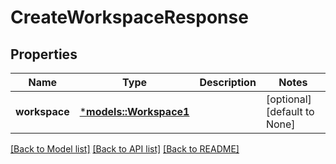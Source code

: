 # CreateWorkspaceResponse

## Properties
Name | Type | Description | Notes
------------ | ------------- | ------------- | -------------
**workspace** | [***models::Workspace1**](Workspace1.md) |  | [optional] [default to None]

[[Back to Model list]](../README.md#documentation-for-models) [[Back to API list]](../README.md#documentation-for-api-endpoints) [[Back to README]](../README.md)


